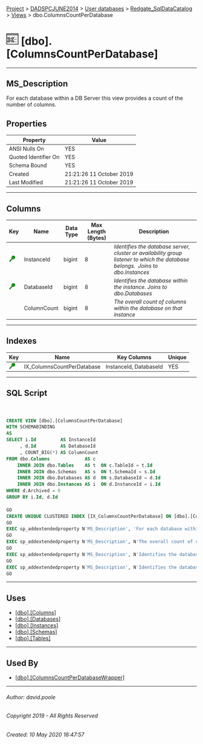 #### 

[Project](../../../../readme.md) > [DADSPCJUNE2014](../../../readme.md) > [User databases](../../readme.md) > [Redgate_SqlDataCatalog](../readme.md) > [Views](Views.md) > dbo.ColumnsCountPerDatabase

# ![Views](../../../../Images/View32.png) [dbo].[ColumnsCountPerDatabase]

---

## <a name="#description"></a>MS_Description

For each database within a DB Server this view provides a count of the number of columns.

## <a name="#properties"></a>Properties

| Property | Value |
|---|---|
| ANSI Nulls On | YES |
| Quoted Identifier On | YES |
| Schema Bound | YES |
| Created | 21:21:26 11 October 2019 |
| Last Modified | 21:21:26 11 October 2019 |


---

## <a name="#columns"></a>Columns

| Key | Name | Data Type | Max Length (Bytes) | Description |
|---|---|---|---|---|
| [![Cluster Key IX_ColumnsCountPerDatabase: InstanceId\DatabaseId](../../../../Images/cluster.png)](#indexes) | InstanceId | bigint | 8 | _Identifies the database server, cluster or availability group listener to which the database belongs.  Joins to dbo.Instances_ |
| [![Cluster Key IX_ColumnsCountPerDatabase: InstanceId\DatabaseId](../../../../Images/cluster.png)](#indexes) | DatabaseId | bigint | 8 | _Identifies the database within the instance. Joins to dbo.Databases_ |
|  | ColumnCount | bigint | 8 | _The overall count of columns within the database on that instance_ |


---

## <a name="#indexes"></a>Indexes

| Key | Name | Key Columns | Unique |
|---|---|---|---|
| [![Cluster Key IX_ColumnsCountPerDatabase: InstanceId\DatabaseId](../../../../Images/cluster.png)](#indexes) | IX_ColumnsCountPerDatabase | InstanceId, DatabaseId | YES |


---

## <a name="#sqlscript"></a>SQL Script

```sql


CREATE VIEW [dbo].[ColumnsCountPerDatabase]
WITH SCHEMABINDING
AS
SELECT i.Id         AS InstanceId
     , d.Id         AS DatabaseId
     , COUNT_BIG(*) AS ColumnCount
FROM dbo.Columns             AS c
    INNER JOIN dbo.Tables    AS t  ON c.TableId = t.Id
    INNER JOIN dbo.Schemas   AS s  ON t.SchemaId = s.Id
    INNER JOIN dbo.Databases AS d  ON s.DatabaseId = d.Id
    INNER JOIN dbo.Instances AS i  ON d.InstanceId = i.Id
WHERE d.Archived = 0
GROUP BY i.Id, d.Id

GO
CREATE UNIQUE CLUSTERED INDEX [IX_ColumnsCountPerDatabase] ON [dbo].[ColumnsCountPerDatabase] ([InstanceId], [DatabaseId]) ON [PRIMARY]
GO
EXEC sp_addextendedproperty N'MS_Description', 'For each database within a DB Server this view provides a count of the number of columns.', 'SCHEMA', N'dbo', 'VIEW', N'ColumnsCountPerDatabase', NULL, NULL
GO
EXEC sp_addextendedproperty N'MS_Description', N'The overall count of columns within the database on that instance', 'SCHEMA', N'dbo', 'VIEW', N'ColumnsCountPerDatabase', 'COLUMN', N'ColumnCount'
GO
EXEC sp_addextendedproperty N'MS_Description', N'Identifies the database within the instance. Joins to dbo.Databases', 'SCHEMA', N'dbo', 'VIEW', N'ColumnsCountPerDatabase', 'COLUMN', N'DatabaseId'
GO
EXEC sp_addextendedproperty N'MS_Description', N'Identifies the database server, cluster or availability group listener to which the database belongs.  Joins to dbo.Instances', 'SCHEMA', N'dbo', 'VIEW', N'ColumnsCountPerDatabase', 'COLUMN', N'InstanceId'
GO

```


---

## <a name="#uses"></a>Uses

* [[dbo].[Columns]](../Tables/Columns.md)
* [[dbo].[Databases]](../Tables/Databases.md)
* [[dbo].[Instances]](../Tables/Instances.md)
* [[dbo].[Schemas]](../Tables/Schemas.md)
* [[dbo].[Tables]](../Tables/Tables_0000.md)


---

## <a name="#usedby"></a>Used By

* [[dbo].[ColumnsCountPerDatabaseWrapper]](ColumnsCountPerDatabaseWrapper.md)


---

###### Author:  david.poole

###### Copyright 2019 - All Rights Reserved

###### Created: 10 May 2020 16:47:57

